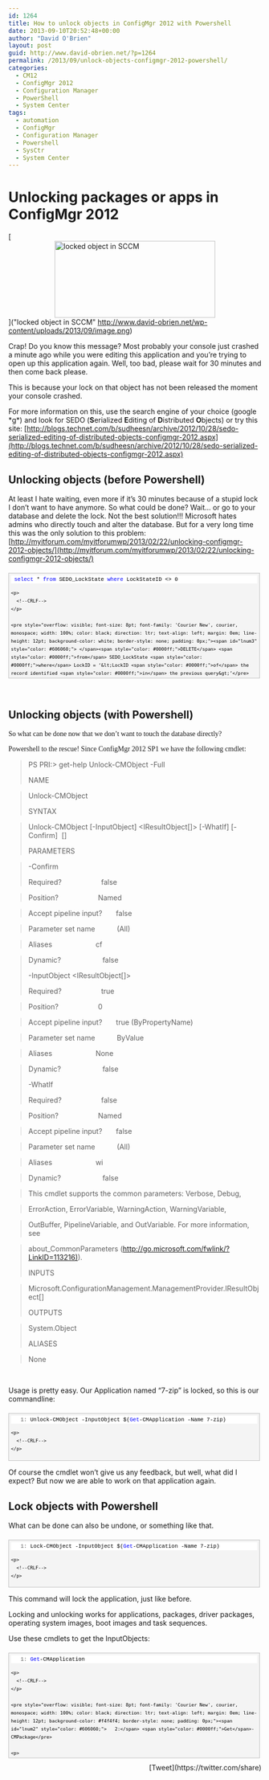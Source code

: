 ```yaml
---
id: 1264
title: How to unlock objects in ConfigMgr 2012 with Powershell
date: 2013-09-10T20:52:48+00:00
author: "David O'Brien"
layout: post
guid: http://www.david-obrien.net/?p=1264
permalink: /2013/09/unlock-objects-configmgr-2012-powershell/
categories:
  - CM12
  - ConfigMgr 2012
  - Configuration Manager
  - PowerShell
  - System Center
tags:
  - automation
  - ConfigMgr
  - Configuration Manager
  - Powershell
  - SysCtr
  - System Center
---
```

# Unlocking packages or apps in ConfigMgr 2012

[<img style="float: none; margin-left: auto; display: block; margin-right: auto; border-width: 0px;" title="locked object in SCCM" alt="locked object in SCCM" src="http://www.david-obrien.net/wp-content/uploads/2013/09/image_thumb.png" width="320" height="153" border="0" />]("locked object in SCCM" http://www.david-obrien.net/wp-content/uploads/2013/09/image.png)

Crap! Do you know this message? Most probably your console just crashed a minute ago while you were editing this application and you’re trying to open up this application again. Well, too bad, please wait for 30 minutes and then come back please.
  
This is because your lock on that object has not been released the moment your console crashed.

For more information on this, use the search engine of your choice (google \*g\*) and look for SEDO (**S**erialized **E**diting of **D**istributed **O**bjects) or try this site: [http://blogs.technet.com/b/sudheesn/archive/2012/10/28/sedo-serialized-editing-of-distributed-objects-configmgr-2012.aspx](http://blogs.technet.com/b/sudheesn/archive/2012/10/28/sedo-serialized-editing-of-distributed-objects-configmgr-2012.aspx)

## Unlocking objects (before Powershell)

At least I hate waiting, even more if it’s 30 minutes because of a stupid lock I don’t want to have anymore. So what could be done? Wait… or go to your database and delete the lock. Not the best solution!!! Microsoft hates admins who directly touch and alter the database. But for a very long time this was the only solution to this problem: [http://myitforum.com/myitforumwp/2013/02/22/unlocking-configmgr-2012-objects/](http://myitforum.com/myitforumwp/2013/02/22/unlocking-configmgr-2012-objects/)

<div id="codeSnippetWrapper" style="overflow: auto; cursor: text; font-size: 8pt; font-family: 'Courier New', courier, monospace; width: 97.5%; direction: ltr; text-align: left; margin: 20px 0px 10px; line-height: 12pt; max-height: 200px; background-color: #f4f4f4; border: silver 1px solid; padding: 4px;">
  <div id="codeSnippet" style="overflow: visible; font-size: 8pt; font-family: 'Courier New', courier, monospace; width: 100%; color: black; direction: ltr; text-align: left; line-height: 12pt; background-color: #f4f4f4; border-style: none; padding: 0px;">
    <pre style="overflow: visible; font-size: 8pt; font-family: 'Courier New', courier, monospace; width: 100%; color: black; direction: ltr; text-align: left; margin: 0em; line-height: 12pt; background-color: white; border-style: none; padding: 0px;"><span id="lnum1" style="color: #606060;"> </span><span style="color: #0000ff;">select</span> * <span style="color: #0000ff;">from</span> SEDO_LockState <span style="color: #0000ff;">where</span> LockStateID &lt;&gt; 0</pre>
    
    <p>
      <!--CRLF-->
    </p>
    
    <pre style="overflow: visible; font-size: 8pt; font-family: 'Courier New', courier, monospace; width: 100%; color: black; direction: ltr; text-align: left; margin: 0em; line-height: 12pt; background-color: white; border-style: none; padding: 0px;"><span id="lnum3" style="color: #606060;"> </span><span style="color: #0000ff;">DELETE</span> <span style="color: #0000ff;">from</span> SEDO_LockState <span style="color: #0000ff;">where</span> LockID = ‘&lt;LockID <span style="color: #0000ff;">of</span> the record identified <span style="color: #0000ff;">in</span> the previous query&gt;’</pre>
    
    <p>
      <!--CRLF-->
    </p>
  </div>
</div>

&nbsp;

## Unlocking objects (with Powershell)

<span style="font-family: 'Trebuchet MS';">So what can be done now that we don’t want to touch the database directly?</span>

<span style="font-family: 'Trebuchet MS';">Powershell to the rescue! Since ConfigMgr 2012 SP1 we have the following cmdlet:</span>

> PS PRI:\> get-help Unlock-CMObject -Full
> 
> NAME
  
> Unlock-CMObject
> 
> SYNTAX
  
> Unlock-CMObject \[-InputObject] <IResultObject[]> [-WhatIf\] \[-Confirm\]  [<CommonParameters>]
> 
> PARAMETERS
  
> -Confirm
> 
> Required?                    false
  
> Position?                    Named
  
> Accept pipeline input?       false
  
> Parameter set name           (All)
  
> Aliases                      cf
  
> Dynamic?                     false
> 
> -InputObject <IResultObject[]>
> 
> Required?                    true
  
> Position?                    0
  
> Accept pipeline input?       true (ByPropertyName)
  
> Parameter set name           ByValue
  
> Aliases                      None
  
> Dynamic?                     false
> 
> -WhatIf
> 
> Required?                    false
  
> Position?                    Named
  
> Accept pipeline input?       false
  
> Parameter set name           (All)
  
> Aliases                      wi
  
> Dynamic?                     false
> 
> <CommonParameters>
  
> This cmdlet supports the common parameters: Verbose, Debug,
  
> ErrorAction, ErrorVariable, WarningAction, WarningVariable,
  
> OutBuffer, PipelineVariable, and OutVariable. For more information, see
  
> about_CommonParameters ([http://go.microsoft.com/fwlink/?LinkID=113216)](http://go.microsoft.com/fwlink/?LinkID=113216)).
> 
> INPUTS
  
> Microsoft.ConfigurationManagement.ManagementProvider.IResultObject[]
> 
> OUTPUTS
  
> System.Object
> 
> ALIASES
  
> None

&nbsp;

Usage is pretty easy. Our Application named “7-zip” is locked, so this is our commandline:

<div id="codeSnippetWrapper" style="overflow: auto; cursor: text; font-size: 8pt; font-family: 'Courier New', courier, monospace; width: 97.5%; direction: ltr; text-align: left; margin: 20px 0px 10px; line-height: 12pt; max-height: 200px; background-color: #f4f4f4; border: silver 1px solid; padding: 4px;">
  <div id="codeSnippet" style="overflow: visible; font-size: 8pt; font-family: 'Courier New', courier, monospace; width: 100%; color: black; direction: ltr; text-align: left; line-height: 12pt; background-color: #f4f4f4; border-style: none; padding: 0px;">
    <pre style="overflow: visible; font-size: 8pt; font-family: 'Courier New', courier, monospace; width: 100%; color: black; direction: ltr; text-align: left; margin: 0em; line-height: 12pt; background-color: white; border-style: none; padding: 0px;"><span id="lnum1" style="color: #606060;">   1:</span> Unlock-CMObject -InputObject $(<span style="color: #0000ff;">Get</span>-CMApplication -Name 7-zip)</pre>
    
    <p>
      <!--CRLF-->
    </p>
  </div>
</div>

Of course the cmdlet won’t give us any feedback, but well, what did I expect? But now we are able to work on that application again.

## Lock objects with Powershell

What can be done can also be undone, or something like that.

<div id="codeSnippetWrapper" style="overflow: auto; cursor: text; font-size: 8pt; font-family: 'Courier New', courier, monospace; width: 97.5%; direction: ltr; text-align: left; margin: 20px 0px 10px; line-height: 12pt; max-height: 200px; background-color: #f4f4f4; border: silver 1px solid; padding: 4px;">
  <div id="codeSnippet" style="overflow: visible; font-size: 8pt; font-family: 'Courier New', courier, monospace; width: 100%; color: black; direction: ltr; text-align: left; line-height: 12pt; background-color: #f4f4f4; border-style: none; padding: 0px;">
    <pre style="overflow: visible; font-size: 8pt; font-family: 'Courier New', courier, monospace; width: 100%; color: black; direction: ltr; text-align: left; margin: 0em; line-height: 12pt; background-color: white; border-style: none; padding: 0px;"><span id="lnum1" style="color: #606060;">   1:</span> Lock-CMObject -InputObject $(<span style="color: #0000ff;">Get</span>-CMApplication -Name 7-zip)</pre>
    
    <p>
      <!--CRLF-->
    </p>
  </div>
</div>

This command will lock the application, just like before.

Locking and unlocking works for applications, packages, driver packages, operating system images, boot images and task sequences.

Use these cmdlets to get the InputObjects:

<div id="codeSnippetWrapper" style="overflow: auto; cursor: text; font-size: 8pt; font-family: 'Courier New', courier, monospace; width: 97.5%; direction: ltr; text-align: left; margin: 20px 0px 10px; line-height: 12pt; max-height: 200px; background-color: #f4f4f4; border: silver 1px solid; padding: 4px;">
  <div id="codeSnippet" style="overflow: visible; font-size: 8pt; font-family: 'Courier New', courier, monospace; width: 100%; color: black; direction: ltr; text-align: left; line-height: 12pt; background-color: #f4f4f4; border-style: none; padding: 0px;">
    <pre style="overflow: visible; font-size: 8pt; font-family: 'Courier New', courier, monospace; width: 100%; color: black; direction: ltr; text-align: left; margin: 0em; line-height: 12pt; background-color: white; border-style: none; padding: 0px;"><span id="lnum1" style="color: #606060;">   1:</span> <span style="color: #0000ff;">Get</span>-CMApplication</pre>
    
    <p>
      <!--CRLF-->
    </p>
    
    <pre style="overflow: visible; font-size: 8pt; font-family: 'Courier New', courier, monospace; width: 100%; color: black; direction: ltr; text-align: left; margin: 0em; line-height: 12pt; background-color: #f4f4f4; border-style: none; padding: 0px;"><span id="lnum2" style="color: #606060;">   2:</span> <span style="color: #0000ff;">Get</span>-CMPackage</pre>
    
    <p>
      <!--CRLF-->
    </p>
    
    <pre style="overflow: visible; font-size: 8pt; font-family: 'Courier New', courier, monospace; width: 100%; color: black; direction: ltr; text-align: left; margin: 0em; line-height: 12pt; background-color: white; border-style: none; padding: 0px;"><span id="lnum3" style="color: #606060;">   3:</span> <span style="color: #0000ff;">Get</span>-CMDriverPackage</pre>
    
    <p>
      <!--CRLF-->
    </p>
    
    <pre style="overflow: visible; font-size: 8pt; font-family: 'Courier New', courier, monospace; width: 100%; color: black; direction: ltr; text-align: left; margin: 0em; line-height: 12pt; background-color: #f4f4f4; border-style: none; padding: 0px;"><span id="lnum4" style="color: #606060;">   4:</span> <span style="color: #0000ff;">Get</span>-CMOperatingSystemImage</pre>
    
    <p>
      <!--CRLF-->
    </p>
    
    <pre style="overflow: visible; font-size: 8pt; font-family: 'Courier New', courier, monospace; width: 100%; color: black; direction: ltr; text-align: left; margin: 0em; line-height: 12pt; background-color: white; border-style: none; padding: 0px;"><span id="lnum5" style="color: #606060;">   5:</span> <span style="color: #0000ff;">Get</span>-CMBootImage</pre>
    
    <p>
      <!--CRLF-->
    </p>
    
    <pre style="overflow: visible; font-size: 8pt; font-family: 'Courier New', courier, monospace; width: 100%; color: black; direction: ltr; text-align: left; margin: 0em; line-height: 12pt; background-color: #f4f4f4; border-style: none; padding: 0px;"><span id="lnum6" style="color: #606060;">   6:</span> <span style="color: #0000ff;">Get</span>-CMTaskSequence</pre>
    
    <p>
      <!--CRLF-->
    </p>
  </div>
</div>

<div style="float: right; margin-left: 10px;">
  [Tweet](https://twitter.com/share)
</div>

